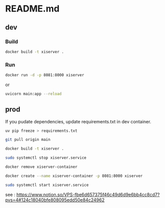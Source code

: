 # README.md

## dev

### Build

```bash
docker build -t xiserver .
```

### Run

```bash
docker run -d -p 8081:8000 xiserver
```

or

```bash
uvicorn main:app --reload
```

## prod

If you pudate dependencies, update requirements.txt in dev container.

```bash
uv pip freeze > requirements.txt
```

```bash
git pull origin main
```

```bash
docker build -t xiserver .
```

```bash
sudo systemctl stop xiserver.service
```

```bash
docker remove xiserver-container
```

```bash
docker create --name xiserver-container -p 8081:8000 xiserver
```

```bash
sudo systemctl start xiserver.service
```

see : https://www.notion.so/VPS-fbe6d657375f46c49d6d9e6bb4cc8cd7?pvs=4#124c18040bfe808095edd50e84c24962
